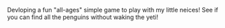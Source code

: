 Devloping a fun "all-ages" simple game to play with my little neices! See if you can find all the penguins without waking the yeti! 
